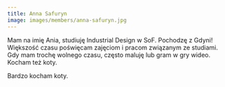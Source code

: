 ```yaml
---
title: Anna Safuryn
image: images/members/anna-safuryn.jpg
---
```

Mam na imię Ania, studiuję Industrial Design w SoF. Pochodzę z Gdyni! Większość czasu poświęcam zajęciom i pracom związanym ze studiami. Gdy mam trochę wolnego czasu, często maluję lub gram w gry wideo. Kocham też koty.

Bardzo kocham koty.
